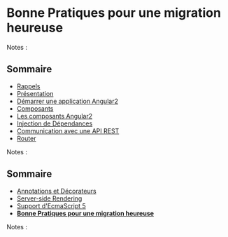 # Bonne Pratiques pour une migration heureuse

<!-- .slide: class="page-title" -->

Notes :



## Sommaire

<!-- .slide: class="toc" -->

- [Rappels](#/1)
- [Présentation](#/2)
- [Démarrer une application Angular2](#/3)
- [Composants](#/4)
- [Les composants Angular2](#/5)
- [Injection de Dépendances](#/6)
- [Communication avec une API REST](#/7)
- [Router](#/8)

Notes : 



## Sommaire

<!-- .slide: class="toc" -->

- [Annotations et Décorateurs](#/9)
- [Server-side Rendering](#/10)
- [Support d'EcmaScript 5](#/11)
- **[Bonne Pratiques pour une migration heureuse](#/12)**

Notes :



<!-- .slide: class="page-questions" -->
